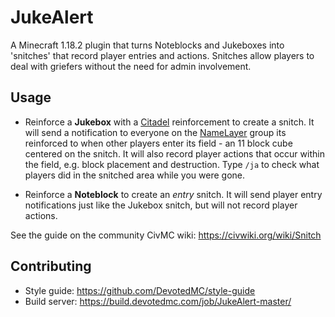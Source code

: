 # JukeAlert

A Minecraft 1.18.2 plugin that turns Noteblocks and Jukeboxes into 'snitches' that record player entries and actions. Snitches allow players to deal with griefers without the need for admin involvement.

## Usage

- Reinforce a **Jukebox** with a [Citadel](https://github.com/CivMC/Citadel) reinforcement to create a snitch. It will send a notification to everyone on the [NameLayer](https://github.com/CivMC/NameLayer) group its reinforced to when other players enter its field - an 11 block cube centered on the snitch. It will also record player actions that occur within the field, e.g. block placement and destruction. Type `/ja` to check what players did in the snitched area while you were gone.

- Reinforce a **Noteblock** to create an *entry* snitch. It will send player entry notifications just like the Jukebox snitch, but will not record player actions.

See the guide on the community CivMC wiki: https://civwiki.org/wiki/Snitch

## Contributing
- Style guide: https://github.com/DevotedMC/style-guide
- Build server: https://build.devotedmc.com/job/JukeAlert-master/
